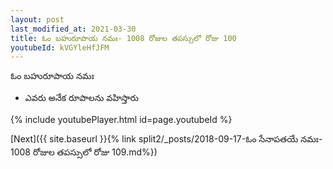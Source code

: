 ```yaml
---
layout: post
last_modified_at: 2021-03-30
title: ఓం బహురూపాయ నమః- 1008 రోజుల తపస్సులో రోజు 100
youtubeId: kVGYleHfJFM
---
```

 
 
 ఓం బహురూపాయ నమః  
 
 -  ఎవరు అనేక రూపాలను వహిస్తారు 
 
  
 
  
 
 
 
 
 
 


{% include youtubePlayer.html id=page.youtubeId %}
 
[Next]({{ site.baseurl }}{% link  split2/_posts/2018-09-17-ఓం సేనాపతయే నమః- 1008 రోజుల తపస్సులో రోజు 109.md%})
 
